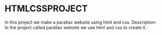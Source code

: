# HTMLCSSPROJECT
In this project we make a parallax website using html and css.
Description-
In the project called parallax website we use html and css to create it.


